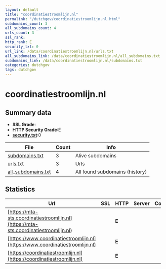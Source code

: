 ```yaml
---
layout: default
title: "coordinatiestroomlijn.nl"
permalink: "/dutchgov/coordinatiestroomlijn.nl.html"
subdomains_count: 3
all_subdomains_count: 4
urls_count: 3
ssl_rank: 
http_rank: E
security_txt: 0
url_link: /data/coordinatiestroomlijn.nl/urls.txt
all_subdomains_link: /data/coordinatiestroomlijn.nl/all_subdomains.txt
subdomains_link: /data/coordinatiestroomlijn.nl/subdomains.txt
categories: dutchgov
tags: dutchgov
---
```



# coordinatiestroomlijn.nl
## Summary data


 - **SSL Grade**:
 - **HTTP Security Grade**:E
 - **[security.txt](https://www.digitaleoverheid.nl/nieuws/standaard-security-txt-nu-verplicht-voor-overheid/)**:0


| File       | Count | Info |
|------------|-------|------|
|[subdomains.txt](/DutchGovScope/data/coordinatiestroomlijn.nl/subdomains.txt)|3|Alive subdomains|
|[urls.txt](/DutchGovScope/data/coordinatiestroomlijn.nl/urls.txt)|3|Urls|
|[all_subdomains.txt](/DutchGovScope/data/coordinatiestroomlijn.nl/all_subdomains.txt)|4|All found subdomains (history)|


## Statistics


| Url | SSL | HTTP | Server | Cookie | HSTS | CORS | CTO | CSP | XFO | XXP | RP |FP| Tech |Title |
|--------|-------|-------|------|------|------|------|------|------|------|------|------|------|------|------|
|[https://mta-sts.coordinatiestroomlijn.nl](https://mta-sts.coordinatiestroomlijn.nl)| | **E**|| | | | | | | | :white_check_mark: | ||Document Moved|
|[https://www.coordinatiestroomlijn.nl](https://www.coordinatiestroomlijn.nl)| | **E**|| | | | | | | | :white_check_mark: | ||Document Moved|
|[https://coordinatiestroomlijn.nl](https://coordinatiestroomlijn.nl)| | **E**|| | | | | | | | :white_check_mark: | ||Document Moved|

